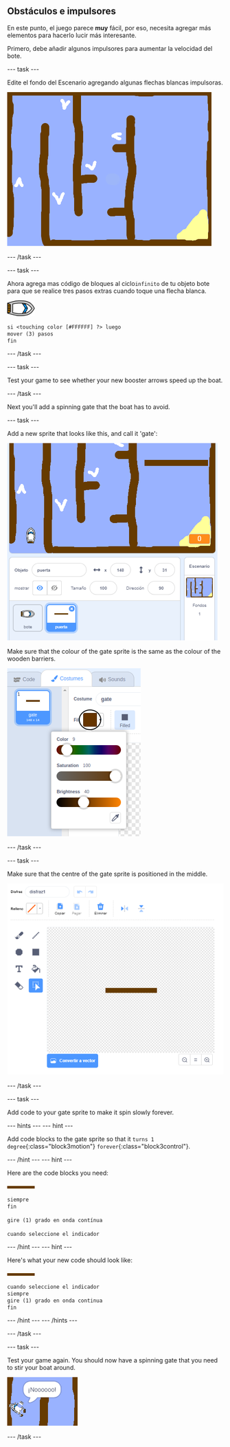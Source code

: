 ## Obstáculos e impulsores

En este punto, el juego parece **muy** fácil, por eso, necesita agregar más elementos para hacerlo lucir más interesante.

Primero, debe añadir algunos impulsores para aumentar la velocidad del bote.

\--- task \---

Edite el fondo del Escenario agregando algunas flechas blancas impulsoras.

![captura de pantalla](images/boat-boost.png)

\--- /task \---

\--- task \---

Ahora agrega mas código de bloques al ciclo`infinito` de tu objeto bote para que se realice tres pasos extras cuando toque una flecha blanca.

![boat-sprite](images/boat_resize.png)

```blocks3
si <touching color [#FFFFFF] ?> luego
mover (3) pasos
fin
```

\--- /task \---

\--- task \---

Test your game to see whether your new booster arrows speed up the boat.

\--- /task \---

Next you'll add a spinning gate that the boat has to avoid.

\--- task \---

Add a new sprite that looks like this, and call it 'gate':

![screenshot](images/boat-gate.png)

Make sure that the colour of the gate sprite is the same as the colour of the wooden barriers.

![screenshot](images/brown-hsv.png)

\--- /task \---

\--- task \---

Make sure that the centre of the gate sprite is positioned in the middle.

![screenshot](images/boat-center.png)

\--- /task \---

\--- task \---

Add code to your gate sprite to make it spin slowly forever.

\--- hints \--- \--- hint \---

Add code blocks to the gate sprite so that it `turns 1 degree`{:class="block3motion"} `forever`{:class="block3control"}.

\--- /hint \--- \--- hint \---

Here are the code blocks you need:

![gate](images/gate.png)

```blocks3
siempre
fin

gire (1) grado en onda contínua

cuando seleccione el indicador
```

\--- /hint \--- \--- hint \---

Here's what your new code should look like:

![gate](images/gate.png)

```blocks3
cuando seleccione el indicador
siempre
gire (1) grado en onda continua
fin
```

\--- /hint \--- \--- /hints \---

\--- /task \---

\--- task \---

Test your game again. You should now have a spinning gate that you need to stir your boat around.

![screenshot](images/boat-gate-test.png)

\--- /task \---